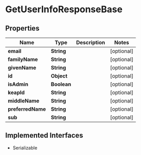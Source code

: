 

# GetUserInfoResponseBase


## Properties

| Name | Type | Description | Notes |
|------------ | ------------- | ------------- | -------------|
|**email** | **String** |  |  [optional] |
|**familyName** | **String** |  |  [optional] |
|**givenName** | **String** |  |  [optional] |
|**id** | **Object** |  |  [optional] |
|**isAdmin** | **Boolean** |  |  [optional] |
|**keapId** | **String** |  |  [optional] |
|**middleName** | **String** |  |  [optional] |
|**preferredName** | **String** |  |  [optional] |
|**sub** | **String** |  |  [optional] |


## Implemented Interfaces

* Serializable

